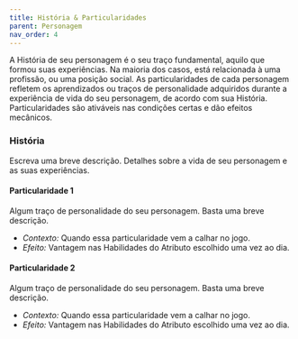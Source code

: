 ```yaml
---
title: História & Particularidades
parent: Personagem
nav_order: 4
---
```

A História de seu personagem é o seu traço fundamental, aquilo que formou suas experiências. Na maioria dos casos, está relacionada à uma profissão, ou uma posição social. As particularidades de cada personagem refletem os aprendizados ou traços de personalidade adquiridos durante a experiência de vida do seu personagem, de acordo com sua História. Particularidades são ativáveis nas condições certas e dão efeitos mecânicos.

### História
Escreva uma breve descrição. Detalhes sobre a vida de seu personagem e as suas experiências. 

#### Particularidade 1
Algum traço de personalidade do seu personagem. Basta uma breve descrição. 
- *Contexto:* Quando essa particularidade vem a calhar no jogo.
- *Efeito:* Vantagem nas Habilidades do Atributo escolhido uma vez ao dia.

#### Particularidade 2
Algum traço de personalidade do seu personagem. Basta uma breve descrição. 
- *Contexto:* Quando essa particularidade vem a calhar no jogo.
- *Efeito:* Vantagem nas Habilidades do Atributo escolhido uma vez ao dia.
